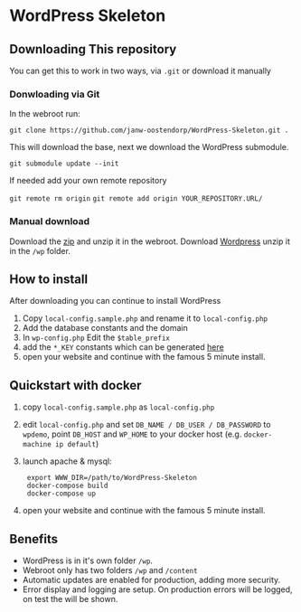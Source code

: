 # WordPress Skeleton #

## Downloading This repository ##
You can get this to work in two ways, via `.git` or download it manually

### Donwloading via Git ###
In the webroot run:

````git clone https://github.com/janw-oostendorp/WordPress-Skeleton.git .````

This will download the base, next we download the WordPress submodule.

````git submodule update --init````

If needed add your own remote repository

````git remote rm origin````
````git remote add origin YOUR_REPOSITORY.URL/````

### Manual download ###
Download the [zip](https://github.com/janw-oostendorp/WordPress-Skeleton/archive/master.zip) and unzip it in the webroot. Download [Wordpress](http://wordpress.org/latest.zip) unzip it in the `/wp` folder.

## How to install ##
After downloading you can continue to install WordPress

1. Copy `local-config.sample.php` and rename it to `local-config.php`
2. Add the database constants and the domain
3. In `wp-config.php` Edit the `$table_prefix`
4. add the `*_KEY` constants which can be generated [here](https://api.wordpress.org/secret-key/1.1/salt)
5. open your website and continue with the famous 5 minute install.

## Quickstart with docker

1. copy `local-config.sample.php` as `local-config.php`
1. edit `local-config.php` and set `DB_NAME / DB_USER / DB_PASSWORD` to `wpdemo`, point `DB_HOST` and `WP_HOME` to your docker host (e.g. `docker-machine ip default`)
1. launch apache & mysql: 

        export WWW_DIR=/path/to/WordPress-Skeleton
        docker-compose build
        docker-compose up

1. open your website and continue with the famous 5 minute install.

## Benefits ##

- WordPress is in it's own folder `/wp`.
- Webroot only has two folders `/wp` and `/content`
- Automatic updates are enabled for production, adding more security.
- Error display and logging are setup. On production errors will be logged, on test the will be shown.

